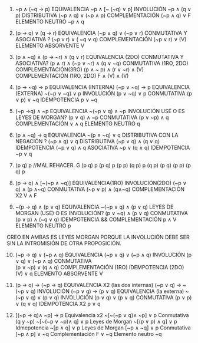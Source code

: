 <!-- CLASE 2 LEYES LÓGICAS -->
1.  ~p ∧ (~q → p)           EQUIVALENCIA
    ~p ∧ [~ (~q) ∨ p]       INVOLUCIÓN
    ~p ∧ (q ∨ p)            DISTRIBUTIVA
    (~p ∧ q) ∨ (~p ∧ p)     COMPLEMENTACIÓN
    (~p ∧ q) ∨ F            ELEMENTO NEUTRO
    ~p ∧ q                  
    

2.  (p → q) ∨ (q → r)       EQUIVALENCIA
    (~p ∨ q) ∨ (~p ∨ r)     CONMUTATIVA Y ASOCIATIVA ?
    (~p v r) ∨ ( ~q ∨ q)    COMPLEMENTACIÓN
    (~p ∨ r) ∨ (V)          ELEMENTO ABSORVENTE
        V

    
3. (p ∧ ~q) ∧ (p → ~r) ∧ (q ∨ r)        EQUIVALENCIA (2DO) CONMUTATIVA Y ASOCIATIVA?
    (p ∧ r) ∧ (~p ∨ ~r) ∧ (q ∨ ~q)      CONMUTATIVA (1RO, 2DO) COMPLEMENTACIÓN(3RO)
    (p ∧ ~ p) ∧ (r ∨ ~r) ∧ (V)          COMPLEMENTACIÓN (1RO, 2DO)
       F    ∧   (V)   ∧   (V)


4. (p → ~q) → p             EQUIVALENCIA (INTERNA)
   (~p ∨ ~q) → p            EQUIVALENCIA (EXTERNA)
   ~(~p ∨ ~q) ∨ p           INVOLUCIÓN
   (p ∨ ~q) ∨ p             CONMUTATIVA
   (p ∨ p) ∨ ~q             IDEMPOTENCIA
   p ∨ ~q


5.  (~p →q) ∧ ~p            EQUIVALENCIA
    ~(~p ∨ q) ∧ ~p          INVOLUCIÓN USÉ O ES LEYES DE MORGAN?
    (p ∨ q) ∧ ~p            CONMUTATIVA
    (p ∨ ~p) ∧ q            COMPLEMENTACIÓN
    ∨ ∧ q                   ELEMENTO NEUTRO
    q


6. (p ∧ ~q) → q             EQUIVALENCIA
   ~(p ∧ ~q) ∨ q            DISTRIBUTIVA CON LA NEGACIÓN ?
   (~p ∧ q) ∨ q             DISTRIBUTIVA 
   (~p ∨ q) ∧ (q ∨ q)       IDEMPOTENCIA
   (~p ∨ q) ∧ q             ASOCIATIVA
   ~p ∨ (q ∧ q)             IDEMPOTENCIA
   ~p ∨ q


7.  (p q) p //MAL REHACER.              G
    (p q) p
    (p q) p
    (p p) (q p)
    p (q p)
    (p q) (p p)
    (p q) p


8.  (p → q) ∧ [~(~p ∧ ~q)]              EQUIVALENCIA(1RO) INVOLUCIÓN(2DO)
    (~p ∨ q) ∧ (p ∧~q)                  CONMUTATIVA
    (~p ∨ p) ∧ (q∧~q)                   COMPLEMENTACIÓN X2
    V   ∧    F


9.  ~(p → q) ∧ (p ∨ q)              EQUIVALENCIA
    ~(~p ∨ q) ∧ (p ∨ q)             LEYES DE MORGAN (USÉ) O ES INVOLUCIÓN?
    (p ∨ ~q) ∧ (p ∨ q)              CONMUTATIVA
    (p ∨ p) ∧ (~q ∨ q)              IDEMPOTENCIA && COMPLEMENTACIÓN
    p    ∧   V                      ELEMENTO NEUTRO
    p

CREO EN AMBAS ES LEYES MORGAN PORQUE LA INVOLUCIÓN DEBE SER SIN LA INTROMISIÓN DE OTRA PROPOSICIÓN.

10. (~p → q) ∨ (~p ∧ q)             EQUIVALENCIA
    (~p ∨ q) ∨ (~p ∧ q)             INVOLUCIÓN
    (p ∨ q) ∨ (~p ∧ q)              CONMUTATIVA    
    (p ∨ ~p) ∨ (q ∧ q)              COMPLEMENTACIÓN (1RO) IDEMPOTENCIA (2DO)
    (V) ∨  q                        ELEMENTO ABSORVENTE 
        V


11. (p → q) → (~p → q)              EQUIVALENCIA X2 (las dos internas)
    (~p ∨ q) → ~(~p ∨ q)            INVOLUCIÓN
    (~p ∨ q) → (p ∨ q)              EQUIVALENCIA (la externa)
    ~(~p ∨ q) ∨ (p ∨ q)             INVOLUCIÓN
    (p ∨ q) ∨ (p ∨ q)               CONMUTATIVA
    (p ∨ p) ∨ (q ∨ q)               IDEMPOTENCIA X2
       p ∨ q


12. [(~p → q)∧ ~p] → p          Equivalencia x2
    ~[~(~p ∨ q)∧ ~p] ∨ p        Conmutativa (q y ~p)
    ~[~(~p ∨ ~p)∧ q] ∨ p        Leyes de Morgan
    ~[(p ∨ p) ∧ q] ∨ p          Idmepotencia
    ~[p ∧ q] ∨ p                Leyes de Morgan
    [~p ∧ ~q] ∨ p               Conmutativa
    [~p ∧ p] ∨ ~q               Complementación
    F  ∨ ~q                     Elemento neutro
        ~q
